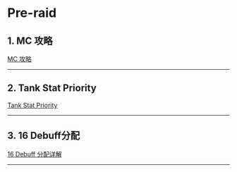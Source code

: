 # Pre-raid

## 1. MC 攻略
[MC 攻略](https://github.com/Merryday-Hyjal/Pre-raid/blob/master/MC%20%E6%94%BB%E7%95%A5.md "MC 攻略")

------------

## 2. Tank Stat Priority
[Tank Stat Priority](https://github.com/Merryday-Hyjal/Pre-raid/blob/master/Tank%20Stat%20Priority.md "Tank Stat Priority")

------------

## 3. 16 Debuff分配
[16 Debuff 分配详解](https://github.com/Merryday-Hyjal/Pre-raid/blob/master/16%20Debuff.md "16 Debuff 分配详解")

------------
